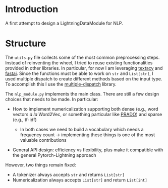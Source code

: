 # Introduction
A first attempt to design a LightningDataModule for NLP.


# Structure
The `utils.py` file collects some of the most common preprocessing steps. Instead of reinventing the wheel, I tried to reuse existing functionalities provided in other libraries. In particular, for now I am leveraging [textacy](https://textacy.readthedocs.io/en/stable/api_reference/text_processing.html#textacy.preprocessing.remove.remove_punctuation) and [fastai](https://docs.fast.ai/text.core#spec_add_spaces). Since the functions must be able to work on `str` and `List[str]`, I used multiple dispatch to create different methods based on the input type. To accomplish this I use the [multiple-dispatch](https://multiple-dispatch.readthedocs.io/en/latest/design.html#types) library.

The `nlp_module.py` implements the main class. There are still a few design choices that needs to be made. In particular:

- How to implement numericalization supporting both dense (e.g., word vectors _à la_ Word2Vec, or something particular like [PRADO](https://ai.googleblog.com/2020/09/advancing-nlp-with-efficient-projection.html?m=1)) and sparse (e.g., tf-idf)
    - In both cases we need to build a vocabulary which needs a frequency count -> implementing these things is one of the most valuable contributions

- General API design: efficiency vs flexibility, plus make it compatible with the general Pytorch-Lightning approach


However, two things remain fixed:
- A tokenizer always accepts `str` and returns `List[str]`
- Numericalization always accepts `List[str]` and return `List[int]`
